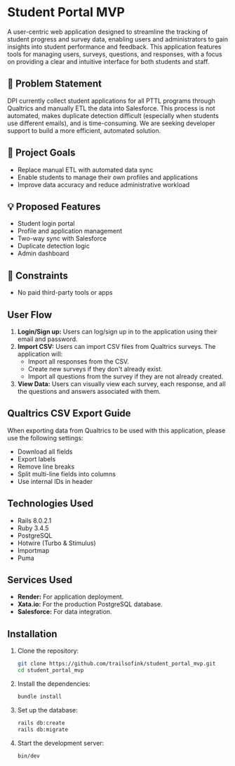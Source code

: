 # Student Portal MVP

A user-centric web application designed to streamline the tracking of student progress and survey data, enabling users and administrators to gain insights into student performance and feedback. This application features tools for managing users, surveys, questions, and responses, with a focus on providing a clear and intuitive interface for both students and staff.

## 🚩 Problem Statement

DPI currently collect student applications for all PTTL programs through Qualtrics and manually ETL the data into Salesforce. This process is not automated, makes duplicate detection difficult (especially when students use different emails), and is time-consuming. We are seeking developer support to build a more efficient, automated solution.

## 🎯 Project Goals

-   Replace manual ETL with automated data sync
-   Enable students to manage their own profiles and applications
-   Improve data accuracy and reduce administrative workload

## 💡 Proposed Features

-   Student login portal
-   Profile and application management
-   Two-way sync with Salesforce
-   Duplicate detection logic
-   Admin dashboard

## 🚫 Constraints

-   No paid third-party tools or apps

## User Flow

1.  **Login/Sign up:** Users can log/sign up in to the application using their email and password.
2.  **Import CSV:** Users can import CSV files from Qualtrics surveys. The application will:
    *   Import all responses from the CSV.
    *   Create new surveys if they don't already exist.
    *   Import all questions from the survey if they are not already created.
3.  **View Data:** Users can visually view each survey, each response, and all the questions and answers associated with them.

## Qualtrics CSV Export Guide

When exporting data from Qualtrics to be used with this application, please use the following settings:

-   Download all fields
-   Export labels
-   Remove line breaks
-   Split multi-line fields into columns
-   Use internal IDs in header

## Technologies Used

-   Rails 8.0.2.1
-   Ruby 3.4.5
-   PostgreSQL
-   Hotwire (Turbo & Stimulus)
-   Importmap
-   Puma

## Services Used

-   **Render:** For application deployment.
-   **Xata.io:** For the production PostgreSQL database.
-   **Salesforce:** For data integration.

## Installation

1.  Clone the repository:
    ```bash
    git clone https://github.com/trailsofink/student_portal_mvp.git
    cd student_portal_mvp
    ```

2.  Install the dependencies:
    ```bash
    bundle install
    ```

3.  Set up the database:
    ```bash
    rails db:create
    rails db:migrate
    ```

4.  Start the development server:
    ```bash
    bin/dev
    ```


